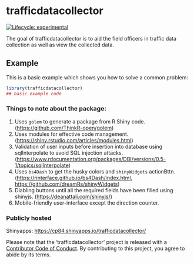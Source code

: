 
<!-- README.md is generated from README.Rmd. Please edit that file -->

# trafficdatacollector

<!-- badges: start -->

[![Lifecycle:
experimental](https://img.shields.io/badge/lifecycle-experimental-orange.svg)](https://www.tidyverse.org/lifecycle/#experimental)
<!-- badges: end -->

The goal of trafficdatacollector is to aid the field officers in traffic
data collection as well as view the collected data.

## Example

This is a basic example which shows you how to solve a common problem:

``` r
library(trafficdatacollector)
## basic example code
```

### Things to note about the package:

1.  Uses `golem` to generate a package from R Shiny code.
    (<https://github.com/ThinkR-open/golem>)
2.  Uses modules for effective code management.
    (<https://shiny.rstudio.com/articles/modules.html>)
3.  Validation of user inputs before insertion into database using
    sqlInterpolate to avoid SQL injection attacks.
    (<https://www.rdocumentation.org/packages/DBI/versions/0.5-1/topics/sqlInterpolate>)
4.  Uses `bs4Dash` to get the husky colors and `shinyWidgets`
    actionBttn. (<https://rinterface.github.io/bs4Dash/index.html>,
    <https://github.com/dreamRs/shinyWidgets>)
5.  Diabling buttons until all the required fields have been filled
    using shinyjs. (<https://deanattali.com/shinyjs/>)
6.  Mobile-friendly user-interface except the direction counter.

### Publicly hosted

Shinyapps: <https://cp84.shinyapps.io/trafficdatacollector/>

Please note that the ‘trafficdatacollector’ project is released with a
[Contributor Code of Conduct](CODE_OF_CONDUCT.md). By contributing to
this project, you agree to abide by its terms.
